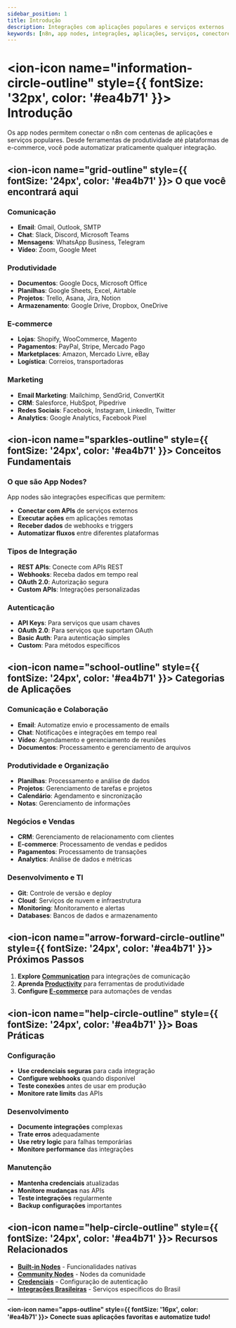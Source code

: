 ```yaml
---
sidebar_position: 1
title: Introdução
description: Integrações com aplicações populares e serviços externos
keywords: [n8n, app nodes, integrações, aplicações, serviços, conectores]
---
```


# <ion-icon name="information-circle-outline" style={{ fontSize: '32px', color: '#ea4b71' }}></ion-icon> Introdução

Os app nodes permitem conectar o n8n com centenas de aplicações e serviços populares. Desde ferramentas de produtividade até plataformas de e-commerce, você pode automatizar praticamente qualquer integração.

## <ion-icon name="grid-outline" style={{ fontSize: '24px', color: '#ea4b71' }}></ion-icon> O que você encontrará aqui

### Comunicação
- **Email**: Gmail, Outlook, SMTP
- **Chat**: Slack, Discord, Microsoft Teams
- **Mensagens**: WhatsApp Business, Telegram
- **Vídeo**: Zoom, Google Meet

### Produtividade
- **Documentos**: Google Docs, Microsoft Office
- **Planilhas**: Google Sheets, Excel, Airtable
- **Projetos**: Trello, Asana, Jira, Notion
- **Armazenamento**: Google Drive, Dropbox, OneDrive

### E-commerce
- **Lojas**: Shopify, WooCommerce, Magento
- **Pagamentos**: PayPal, Stripe, Mercado Pago
- **Marketplaces**: Amazon, Mercado Livre, eBay
- **Logística**: Correios, transportadoras

### Marketing
- **Email Marketing**: Mailchimp, SendGrid, ConvertKit
- **CRM**: Salesforce, HubSpot, Pipedrive
- **Redes Sociais**: Facebook, Instagram, LinkedIn, Twitter
- **Analytics**: Google Analytics, Facebook Pixel

## <ion-icon name="sparkles-outline" style={{ fontSize: '24px', color: '#ea4b71' }}></ion-icon> Conceitos Fundamentais

### O que são App Nodes?
App nodes são integrações específicas que permitem:

- **Conectar com APIs** de serviços externos
- **Executar ações** em aplicações remotas
- **Receber dados** de webhooks e triggers
- **Automatizar fluxos** entre diferentes plataformas

### Tipos de Integração
- **REST APIs**: Conecte com APIs REST
- **Webhooks**: Receba dados em tempo real
- **OAuth 2.0**: Autorização segura
- **Custom APIs**: Integrações personalizadas

### Autenticação
- **API Keys**: Para serviços que usam chaves
- **OAuth 2.0**: Para serviços que suportam OAuth
- **Basic Auth**: Para autenticação simples
- **Custom**: Para métodos específicos

## <ion-icon name="school-outline" style={{ fontSize: '24px', color: '#ea4b71' }}></ion-icon> Categorias de Aplicações

### Comunicação e Colaboração
- **Email**: Automatize envio e processamento de emails
- **Chat**: Notificações e integrações em tempo real
- **Vídeo**: Agendamento e gerenciamento de reuniões
- **Documentos**: Processamento e gerenciamento de arquivos

### Produtividade e Organização
- **Planilhas**: Processamento e análise de dados
- **Projetos**: Gerenciamento de tarefas e projetos
- **Calendário**: Agendamento e sincronização
- **Notas**: Gerenciamento de informações

### Negócios e Vendas
- **CRM**: Gerenciamento de relacionamento com clientes
- **E-commerce**: Processamento de vendas e pedidos
- **Pagamentos**: Processamento de transações
- **Analytics**: Análise de dados e métricas

### Desenvolvimento e TI
- **Git**: Controle de versão e deploy
- **Cloud**: Serviços de nuvem e infraestrutura
- **Monitoring**: Monitoramento e alertas
- **Databases**: Bancos de dados e armazenamento

## <ion-icon name="arrow-forward-circle-outline" style={{ fontSize: '24px', color: '#ea4b71' }}></ion-icon> Próximos Passos

1. **Explore [Communication](./communication/)** para integrações de comunicação
2. **Aprenda [Productivity](./productivity/)** para ferramentas de produtividade
3. **Configure [E-commerce](./ecommerce/)** para automações de vendas

## <ion-icon name="help-circle-outline" style={{ fontSize: '24px', color: '#ea4b71' }}></ion-icon> Boas Práticas

### Configuração
- **Use credenciais seguras** para cada integração
- **Configure webhooks** quando disponível
- **Teste conexões** antes de usar em produção
- **Monitore rate limits** das APIs

### Desenvolvimento
- **Documente integrações** complexas
- **Trate erros** adequadamente
- **Use retry logic** para falhas temporárias
- **Monitore performance** das integrações

### Manutenção
- **Mantenha credenciais** atualizadas
- **Monitore mudanças** nas APIs
- **Teste integrações** regularmente
- **Backup configurações** importantes

## <ion-icon name="help-circle-outline" style={{ fontSize: '24px', color: '#ea4b71' }}></ion-icon> Recursos Relacionados

- **[Built-in Nodes](../builtin-nodes/)** - Funcionalidades nativas
- **[Community Nodes](../community-nodes/)** - Nodes da comunidade
- **[Credenciais](../credential-nodes/)** - Configuração de autenticação
- **[Integrações Brasileiras](../../integracoes-br/)** - Serviços específicos do Brasil

---

**<ion-icon name="apps-outline" style={{ fontSize: '16px', color: '#ea4b71' }}></ion-icon> Conecte suas aplicações favoritas e automatize tudo!**
